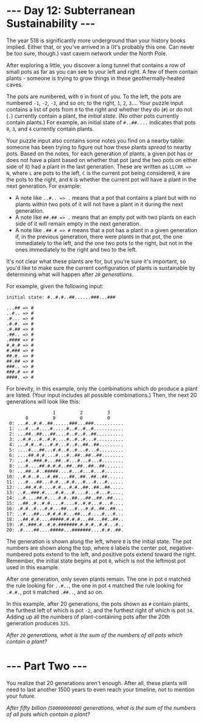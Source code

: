 ﻿# --- Day 12: Subterranean Sustainability ---

The year 518 is significantly more underground than your history books implied.  Either that, or you've arrived in a (It's probably this one. Can never be too sure, though.) vast cavern network under the North Pole.

After exploring a little, you discover a long tunnel that contains a row of small pots as far as you can see to your left and right.  A few of them contain plants - someone is trying to grow things in these geothermally-heated caves.

The pots are numbered, with ```0``` in front of you.  To the left, the pots are numbered ```-1```, ```-2```, ```-3```, and so on; to the right, ```1```, ```2```, ```3```.... Your puzzle input contains a list of pots from ```0``` to the right and whether they do (```#```) or do not (```.```) currently contain a plant, the *initial state*. (No other pots currently contain plants.) For example, an initial state of ```#..##....``` indicates that pots ```0```, ```3```, and ```4``` currently contain plants.

Your puzzle input also contains some notes you find on a nearby table: someone has been trying to figure out how these plants *spread* to nearby pots.  Based on the notes, for each generation of plants, a given pot has or does not have a plant based on whether that pot (and the two pots on either side of it) had a plant in the last generation. These are written as ```LLCRR => N```, where ```L``` are pots to the left, ```C``` is the current pot being considered, ```R``` are the pots to the right, and ```N``` is whether the current pot will have a plant in the next generation. For example:


* A note like ```..#.. => .``` means that a pot that contains a plant but with no plants within two pots of it will not have a plant in it during the next generation.
* A note like ```##.## => .``` means that an empty pot with two plants on each side of it will remain empty in the next generation.
* A note like ```.##.# => #``` means that a pot has a plant in a given generation if, in the previous generation, there were plants in that pot, the one immediately to the left, and the one two pots to the right, but not in the ones immediately to the right and two to the left.


It's not clear what these plants are for, but you're sure it's important, so you'd like to make sure the current configuration of plants is sustainable by determining what will happen after *```20``` generations*.

For example, given the following input:


```
initial state: #..#.#..##......###...###

...## => #
..#.. => #
.#... => #
.#.#. => #
.#.## => #
.##.. => #
.#### => #
#.#.# => #
#.### => #
##.#. => #
##.## => #
###.. => #
###.# => #
####. => #
```


For brevity, in this example, only the combinations which do produce a plant are listed. (Your input includes all possible combinations.) Then, the next 20 generations will look like this:


```
                 1         2         3     
       0         0         0         0     
 0: ...#..#.#..##......###...###...........
 1: ...#...#....#.....#..#..#..#...........
 2: ...##..##...##....#..#..#..##..........
 3: ..#.#...#..#.#....#..#..#...#..........
 4: ...#.#..#...#.#...#..#..##..##.........
 5: ....#...##...#.#..#..#...#...#.........
 6: ....##.#.#....#...#..##..##..##........
 7: ...#..###.#...##..#...#...#...#........
 8: ...#....##.#.#.#..##..##..##..##.......
 9: ...##..#..#####....#...#...#...#.......
10: ..#.#..#...#.##....##..##..##..##......
11: ...#...##...#.#...#.#...#...#...#......
12: ...##.#.#....#.#...#.#..##..##..##.....
13: ..#..###.#....#.#...#....#...#...#.....
14: ..#....##.#....#.#..##...##..##..##....
15: ..##..#..#.#....#....#..#.#...#...#....
16: .#.#..#...#.#...##...#...#.#..##..##...
17: ..#...##...#.#.#.#...##...#....#...#...
18: ..##.#.#....#####.#.#.#...##...##..##..
19: .#..###.#..#.#.#######.#.#.#..#.#...#..
20: .#....##....#####...#######....#.#..##.
```


The generation is shown along the left, where ```0``` is the initial state.  The pot numbers are shown along the top, where ```0``` labels the center pot, negative-numbered pots extend to the left, and positive pots extend toward the right. Remember, the initial state begins at pot ```0```, which is not the leftmost pot used in this example.

After one generation, only seven plants remain.  The one in pot ```0``` matched the rule looking for ```..#..```, the one in pot ```4``` matched the rule looking for ```.#.#.```, pot ```9``` matched ```.##..```, and so on.

In this example, after 20 generations, the pots shown as ```#``` contain plants, the furthest left of which is pot ```-2```, and the furthest right of which is pot ```34```. Adding up all the numbers of plant-containing pots after the 20th generation produces ```325```.

*After ```20``` generations, what is the sum of the numbers of all pots which contain a plant?*

# --- Part Two ---

You realize that 20 generations aren't enough.  After all, these plants will need to last another 1500 years to even reach your timeline, not to mention your future.

*After fifty billion (```50000000000```) generations, what is the sum of the numbers of all pots which contain a plant?*